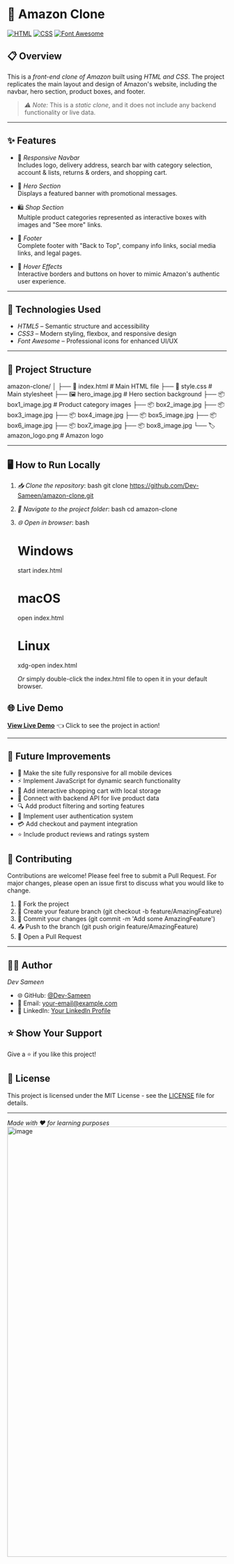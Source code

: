# 🛒 Amazon Clone

[![HTML](https://img.shields.io/badge/HTML5-E34F26?style=for-the-badge&logo=html5&logoColor=white)](https://developer.mozilla.org/en-US/docs/Web/HTML)
[![CSS](https://img.shields.io/badge/CSS3-1572B6?style=for-the-badge&logo=css3&logoColor=white)](https://developer.mozilla.org/en-US/docs/Web/CSS)
[![Font Awesome](https://img.shields.io/badge/Font_Awesome-339AF0?style=for-the-badge&logo=fontawesome&logoColor=white)](https://fontawesome.com/)

## 📋 Overview
This is a *front-end clone of Amazon* built using *HTML and CSS*. The project replicates the main layout and design of Amazon's website, including the navbar, hero section, product boxes, and footer.

> *⚠ Note:* This is a *static clone*, and it does not include any backend functionality or live data.

---

## ✨ Features

- 🧭 *Responsive Navbar*  
  Includes logo, delivery address, search bar with category selection, account & lists, returns & orders, and shopping cart.

- 🎯 *Hero Section*  
  Displays a featured banner with promotional messages.

- 🛍 *Shop Section*  
  Multiple product categories represented as interactive boxes with images and "See more" links.

- 📄 *Footer*  
  Complete footer with "Back to Top", company info links, social media links, and legal pages.

- 🎨 *Hover Effects*  
  Interactive borders and buttons on hover to mimic Amazon's authentic user experience.

---

## 🚀 Technologies Used

- *HTML5* – Semantic structure and accessibility
- *CSS3* – Modern styling, flexbox, and responsive design
- *Font Awesome* – Professional icons for enhanced UI/UX

---

## 📁 Project Structure


amazon-clone/
│
├── 📄 index.html          # Main HTML file
├── 🎨 style.css           # Main stylesheet
├── 🖼 hero_image.jpg       # Hero section background
├── 📦 box1_image.jpg       # Product category images
├── 📦 box2_image.jpg
├── 📦 box3_image.jpg
├── 📦 box4_image.jpg
├── 📦 box5_image.jpg
├── 📦 box6_image.jpg
├── 📦 box7_image.jpg
├── 📦 box8_image.jpg
└── 🏷 amazon_logo.png      # Amazon logo


---

## 🖥 How to Run Locally

1. *📥 Clone the repository*:
   bash
   git clone https://github.com/Dev-Sameen/amazon-clone.git
   

2. *📂 Navigate to the project folder*:
   bash
   cd amazon-clone
   

3. *🌐 Open in browser*:
   bash
   # Windows
   start index.html
   
   # macOS
   open index.html
   
   # Linux
   xdg-open index.html
   
   
   *Or* simply double-click the index.html file to open it in your default browser.

## 🌐 Live Demo

**[View Live Demo](https://dev-sameen.github.io/amazon-clone)** 👈 Click to see the project in action!

---

## 🔮 Future Improvements

- 📱 Make the site fully responsive for all mobile devices
- ⚡ Implement JavaScript for dynamic search functionality
- 🛒 Add interactive shopping cart with local storage
- 🔌 Connect with backend API for live product data
- 🔍 Add product filtering and sorting features
- 👤 Implement user authentication system
- 💳 Add checkout and payment integration
- ⭐ Include product reviews and ratings system

## 🤝 Contributing

Contributions are welcome! Please feel free to submit a Pull Request. For major changes, please open an issue first to discuss what you would like to change.

1. 🍴 Fork the project
2. 🌿 Create your feature branch (git checkout -b feature/AmazingFeature)
3. 💾 Commit your changes (git commit -m 'Add some AmazingFeature')
4. 📤 Push to the branch (git push origin feature/AmazingFeature)
5. 🎯 Open a Pull Request

---

## 👨‍💻 Author

*Dev Sameen*
- 🌐 GitHub: [@Dev-Sameen](https://github.com/Dev-Sameen)
- 📧 Email: [your-email@example.com](mailto:your-email@example.com)
- 💼 LinkedIn: [Your LinkedIn Profile](https://linkedin.com/in/your-profile)

## ⭐ Show Your Support

Give a ⭐ if you like this project!

## 📄 License

This project is licensed under the MIT License - see the [LICENSE](LICENSE) file for details.

---

*Made with ❤ for learning purposes*<img width="1227" height="988" alt="image" src="https://github.com/user-attachments/assets/3ff6c2df-e282-40f4-8d31-25bc798c32b8" />
